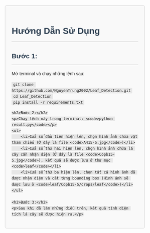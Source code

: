 <!DOCTYPE html>
<html lang="en">
<head>
<meta charset="UTF-8">
<meta name="viewport" content="width=device-width, initial-scale=1.0">
<title>Hướng Dẫn Sử Dụng Leaf Detection</title>
<style>
    body {
        font-family: Arial, sans-serif;
        line-height: 1.6;
        margin: 20px;
    }
    .container {
        width: 80%;
        margin: auto;
        padding: 20px;
        border: 1px solid #ccc;
        border-radius: 5px;
        background-color: #f9f9f9;
    }
    h1, h2 {
        color: #2c3e50;
        border-bottom: 1px solid #ccc;
        padding-bottom: 10px;
    }
    code {
        background-color: #e7e7e7;
        padding: 2px 5px;
        border-radius: 3px;
        font-family: monospace;
    }
    ul {
        margin-top: 5px;
    }
</style>
</head>
<body>
<div class="container">
    <h1>Hướng Dẫn Sử Dụng</h1>
    <h2>Bước 1:</h2>
    <p>Mở terminal và chạy những lệnh sau:</p>
    <code>git clone https://github.com/NguyenTrung2002/Leaf_Detection.git</code><br>
    <code>cd Leaf_Detection</code><br>
    <code>pip install -r requirements.txt</code>

    <h2>Bước 2:</h2>
    <p>Chạy lệnh này trong terminal: <code>python result.py</code></p>
    <ul>
        <li>Cửa sổ đầu tiên hiện lên, chọn hình ảnh chứa vật tham chiếu (Ở đây là file <code>A415-5.jpg</code>)</li>
        <li>Cửa sổ thứ hai hiện lên, chọn hình ảnh chứa lá cây cần nhận diện (Ở đây là file <code>Copb15-5.jpg</code>), kết quả sẽ được lưu ở thư mục <code>leaf</code></li>
        <li>Cửa sổ thứ ba hiện lên, chọn tất cả hình ảnh đã được nhận diện và cắt từng bounding box (Hình ảnh sẽ được lưu ở <code>leaf/Copb15-5/crops/leaf</code>)</li>
    </ul>

    <h2>Bước 3:</h2>
    <p>Sau khi đã làm những điều trên, kết quả tính diện tích lá cây sẽ được hiện ra.</p>
</div>
</body>
</html>
